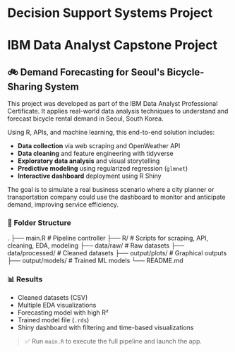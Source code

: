 # Decision Support Systems Project

# IBM Data Analyst Capstone Project

## 🚲 Demand Forecasting for Seoul's Bicycle-Sharing System

This project was developed as part of the IBM Data Analyst Professional Certificate. It applies real-world data analysis techniques to understand and forecast bicycle rental demand in Seoul, South Korea.

Using R, APIs, and machine learning, this end-to-end solution includes:

- **Data collection** via web scraping and OpenWeather API
- **Data cleaning** and feature engineering with tidyverse
- **Exploratory data analysis** and visual storytelling
- **Predictive modeling** using regularized regression (`glmnet`)
- **Interactive dashboard** deployment using R Shiny

The goal is to simulate a real business scenario where a city planner or transportation company could use the dashboard to monitor and anticipate demand, improving service efficiency.

### 🧱 Folder Structure
.
├── main.R # Pipeline controller
├── R/ # Scripts for scraping, API, cleaning, EDA, modeling
├── data/raw/ # Raw datasets
├── data/processed/ # Cleaned datasets
├── output/plots/ # Graphical outputs
├── output/models/ # Trained ML models
└── README.md

### 📊 Results

- Cleaned datasets (CSV)
- Multiple EDA visualizations
- Forecasting model with high R²
- Trained model file (`.rds`)
- Shiny dashboard with filtering and time-based visualizations

> ✅ Run `main.R` to execute the full pipeline and launch the app.
